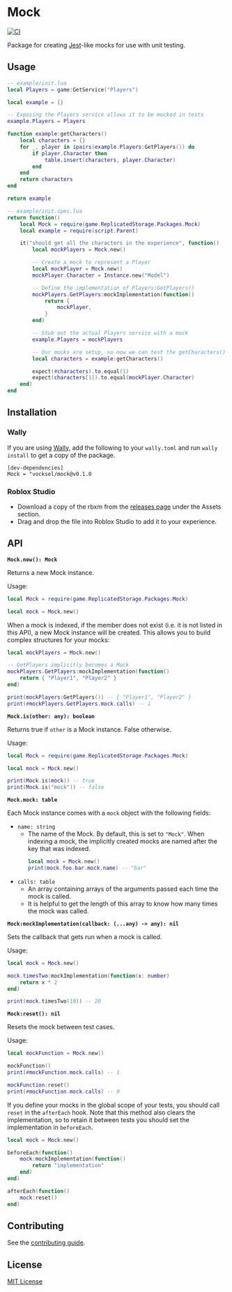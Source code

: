 # Mock

[![CI](https://github.com/vocksel/mock/actions/workflows/ci.yml/badge.svg)](https://github.com/vocksel/mock/actions/workflows/ci.yml)

Package for creating [Jest](https://jestjs.io/)-like mocks for use with unit testing.

## Usage

```lua
-- example/init.lua
local Players = game:GetService("Players")

local example = {}

-- Exposing the Players service allows it to be mocked in tests
example.Players = Players

function example:getCharacters()
	local characters = {}
	for _, player in ipairs(example.Players:GetPlayers()) do
		if player.Character then
			table.insert(characters, player.Character)
		end
	end
	return characters
end

return example
```

```lua
-- example/init.spec.lua
return function()
	local Mock = require(game.ReplicatedStorage.Packages.Mock)
	local example = require(script.Parent)

	it("should get all the characters in the experience", function()
		local mockPlayers = Mock.new()

		-- Create a mock to represent a Player
		local mockPlayer = Mock.new()
		mockPlayer.Character = Instance.new("Model")

		-- Define the implementation of Players:GetPlayers()
		mockPlayers.GetPlayers:mockImplementation(function()
			return {
				mockPlayer,
			}
		end)

		-- Stub out the actual Players service with a mock
		example.Players = mockPlayers

		-- Our mocks are setup, so now we can test the getCharacters() function
		local characters = example:getCharacters()

		expect(#characters).to.equal(1)
		expect(characters[1]).to.equal(mockPlayer.Character)
	end)
end
```

## Installation

### Wally

If you are using [Wally](https://github.com/UpliftGames/wally), add the following to your `wally.toml` and run `wally install` to get a copy of the package.

```
[dev-dependencies]
Mock = "vocksel/mock@v0.1.0
```

### Roblox Studio

* Download a copy of the rbxm from the [releases page](https://github.com/vocksel/mock/releases/latest) under the Assets section.
* Drag and drop the file into Roblox Studio to add it to your experience.

## API

**`Mock.new(): Mock`**

Returns a new Mock instance.

Usage:

```lua
local Mock = require(game.ReplicatedStorage.Packages.Mock)

local mock = Mock.new()
```

When a mock is indexed, if the member does not exist (i.e. it is not listed in this API), a new Mock instance will be created. This allows you to build complex structures for your mocks:

```lua
local mockPlayers = Mock.new()

-- GetPlayers implicitly becomes a Mock
mockPlayers.GetPlayers:mockImplementation(function()
    return { "Player1", "Player2" }
end)

print(mockPlayers:GetPlayers()) -- { "Player1", "Player2" }
print(#mockPlayers.GetPlayers.mock.calls) -- 1
```

**`Mock.is(other: any): boolean`**

Returns true if `other` is a Mock instance. False otherwise.

Usage:

```lua
local Mock = require(game.ReplicatedStorage.Packages.Mock)

local mock = Mock.new()

print(Mock.is(mock)) -- true
print(Mock.is("mock")) -- false
```

**`Mock.mock: table`**

Each Mock instance comes with a `mock` object with the following fields:
- `name: string`
    - The name of the Mock. By default, this is set to `"Mock"`. When indexing a mock, the implicitly created mocks are named after the key that was indexed.
        ```lua
        local mock = Mock.new()
        print(mock.foo.bar.mock.name) -- "bar"
        ```
- `calls: table`
    - An array containing arrays of the arguments passed each time the mock is called.
    - It is helpful to get the length of this array to know how many times the mock was called.

**`Mock:mockImplementation(callback: (...any) -> any): nil`**

Sets the callback that gets run when a mock is called.

Usage:

```lua
local mock = Mock.new()

mock.timesTwo:mockImplementation(function(x: number)
    return x * 2
end)

print(mock.timesTwo(10)) -- 20
```

**`Mock:reset(): nil`**

Resets the mock between test cases.

Usage:

```lua
local mockFunction = Mock.new()

mockFunction()
print(#mockFunction.mock.calls) -- 1

mockFunction:reset()
print(#mockFunction.mock.calls) -- 0
```

If you define your mocks in the global scope of your tests, you should call `reset` in the `afterEach` hook. Note that this method also clears the implementation, so to retain it between tests you should set the implementation in `beforeEach`.

```lua
local mock = Mock.new()

beforeEach(function()
    mock:mockImplementation(function()
        return "implementation"
    end)
end)

afterEach(function()
    mock:reset()
end)
```

## Contributing

See the [contributing guide](CONTRIBUTING.md).

## License

[MIT License](LICENSE)